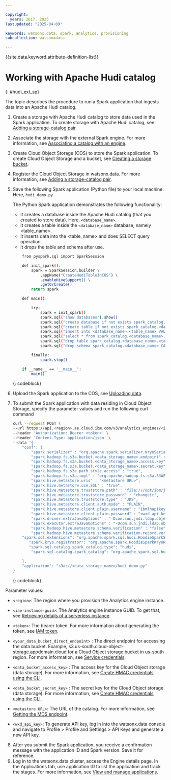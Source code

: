 ```yaml
---

copyright:
  years: 2017, 2025
lastupdated: "2025-04-09"

keywords: watsonx.data, spark, analytics, provisioning
subcollection: watsonxdata

---
```


{{site.data.keyword.attribute-definition-list}}

# Working with Apache Hudi catalog
{: #hudi_ext_sp}

The topic describes the procedure to run a Spark application that ingests data into an Apache Hudi catalog.

1. Create a storage with Apache Hudi catalog to store data used in the Spark application. To create storage with Apache Hudi catalog, see [Adding a storage-catalog pair]({{site.data.keyword.ref-reg_bucket-link}}).
2. Associate the storage with the external Spark engine. For more information, see [Associating a catalog with an engine]({{site.data.keyword.ref-asso-cat-eng-link}}).
3. Create Cloud Object Storage (COS) to store the Spark application. To create Cloud Object Storage and a bucket, see [Creating a storage bucket](https://cloud.ibm.com/docs/cloud-object-storage?topic=cloud-object-storage-secure-content-store#create-cos-bucket).
4. Register the Cloud Object Storage in watsonx.data. For more information, see [Adding a storage-catalog pair]({{site.data.keyword.ref-reg_bucket-link}}).
5. Save the following Spark application (Python file) to your local machine. Here, `hudi_demo.py`.

    The Python Spark application demonstrates the following functionality:
    * It creates a database inside the Apache Hudi catalog (that you created to store data). Here, `<database_name>`.
    * It creates a table inside the `<database_name>` database, namely <table_name>.
    * It inserts data into the <table_name> and does SELECT query operation.
    * It drops the table and schema after use.

    ```bash
        from pyspark.sql import SparkSession

        def init_spark():
            spark = SparkSession.builder \
                .appName("CreateHudiTableInCOS") \
                .enableHiveSupport() \
                .getOrCreate()
            return spark

        def main():

            try:
                spark = init_spark()
                spark.sql("show databases").show()
                spark.sql("create database if not exists spark_catalog.<database_name> LOCATION 's3a://<data_storage_name>/'").show()
                spark.sql("create table if not exists spark_catalog.<database_name>.<table_name> (id bigint, name string, location string) USING HUDI OPTIONS ('primaryKey' 'id', hoodie.write.markers.type= 'direct', hoodie.embed.timeline.server= 'false')").show()
                spark.sql("insert into <database_name>.<table_name> VALUES (1, 'Sam','Kochi'), (2, 'Tom','Bangalore'), (3, 'Bob','Chennai'), (4, 'Alex','Bangalore')").show()
                spark.sql("select * from spark_catalog.<database_name>.<table_name>").show()
                spark.sql("drop table spark_catalog.<database_name>.<table_name>").show()
                spark.sql("drop schema spark_catalog.<database_name> CASCADE").show()

            finally:
                spark.stop()

        if __name__ == '__main__':
            main()
    ```
    {: codeblock}

6. Upload the Spark application to the COS, see [Uploading data](https://cloud.ibm.com/docs/cloud-object-storage?topic=cloud-object-storage-secure-content-store#upload-data).
7. To submit the Spark application with data residing in Cloud Object Storage, specify the parameter values and run the following curl command


    ```bash
    curl --request POST \
    --url https://api.<region>.ae.cloud.ibm.com/v3/analytics_engines/<iae-instance-guid>/spark_applications \
    --header 'Authorization: Bearer <token>' \
    --header 'Content-Type: application/json' \
    --data '{
		"conf": {
            "spark.serializer" : "org.apache.spark.serializer.KryoSerializer",
            "spark.hadoop.fs.s3a.bucket.<data_storage_name>.endpoint" : "<your_data_bucket_direct_endpoint>",
            "spark.hadoop.fs.s3a.bucket.<data_storage_name>.access.key" : "<data_bucket_access_key>",
            "spark.hadoop.fs.s3a.bucket.<data_storage_name>.secret.key" : "<data_bucket_secret_key>",
            "spark.hadoop.fs.s3a.path.style.access" : "true",
            "spark.hadoop.fs.s3a.impl" : "org.apache.hadoop.fs.s3a.S3AFileSystem",
            "spark.hive.metastore.uris" : "<metastore URL>",
            "spark.hive.metastore.use.SSL" : "true",
            "spark.hive.metastore.truststore.path" : "file:///opt/ibm/jdk/lib/security/cacerts",
            "spark.hive.metastore.truststore.password" : "changeit",
            "spark.hive.metastore.truststore.type" : "JKS",
            "spark.hive.metastore.client.auth.mode" : "PLAIN",
            "spark.hive.metastore.client.plain.username" : "ibmlhapikey",
            "spark.hive.metastore.client.plain.password" : "<wxd_api_key>",
            "spark.driver.extraJavaOptions" : "-Dcom.sun.jndi.ldap.object.disableEndpointIdentification=true -Djdk.tls.trustNameService=true",
            "spark.executor.extraJavaOptions" : "-Dcom.sun.jndi.ldap.object.disableEndpointIdentification=true -Djdk.tls.trustNameService=true",
            "spark.hadoop.hive.metastore.schema.verification" : "false",
            "spark.hadoop.hive.metastore.schema.verification.record.version" : "false",
        "spark.sql.extensions": "org.apache.spark.sql.hudi.HoodieSparkSessionExtension",
           "spark.kryo.registrator": "org.apache.spark.HoodieSparkKryoRegistrar",
           "spark.sql.catalog.spark_catalog.type": "hudi",
            "spark.sql.catalog.spark_catalog": "org.apache.spark.sql.hudi.catalog.HoodieCatalog"

		},
		"application": "s3a://<data_storage_name>/hudi_demo.py"
	}
    ```
    {: codeblock}

Parameter values:
* `<region>`: The region where you provision the Analytics engine instance.
* `<iae-instance-guid>`: The Analytics engine instance GUID. To get that, see [Retrieving details of a serverless instance](https://cloud.ibm.com/docs/AnalyticsEngine?topic=AnalyticsEngine-retrieve-instance-details#retrieve-guid-cli).
* `<token>`: The bearer token. For more information about generating the token, see [IAM token](https://cloud.ibm.com/docs/watsonxdata?topic=watsonxdata-con-presto-serv#get-ibmiam-token).
* `<your_data_bucket_direct_endpoint>` : The direct endpoint for accessing the data bucket. Example, s3.us-south.cloud-object-storage.appdomain.cloud for a Cloud Object storage bucket in us-south region. For more information, see [Service credentials](https://cloud.ibm.com/docs/cloud-object-storage?topic=cloud-object-storage-service-credentials).
* `<data_bucket_access_key>` : The access key for the Cloud Object storage (data storage). For more information, see [Create HMAC credentials using the CLI](https://cloud.ibm.com/docs/cloud-object-storage?topic=cloud-object-storage-uhc-hmac-credentials-main#uhc-create-hmac-credentials-cli).
* `<data_bucket_secret_key>` : The secret key for the Cloud Object storage (data storage). For more information, see [Create HMAC credentials using the CLI](https://cloud.ibm.com/docs/cloud-object-storage?topic=cloud-object-storage-uhc-hmac-credentials-main#uhc-create-hmac-credentials-cli).

* `<metastore URL>`: The URL of the catalog.  For more information, see [Getting the MDS endpoint]({{site.data.keyword.ref-hms-link}}).
* `<wxd_api_key>`: To generate API key, log in into the watsonx.data console and navigate to Profile > Profile and Settings > API Keys and generate a new API key.


8. After you submit the Spark application, you receive a confirmation message with the application ID and Spark version. Save it for reference.
9. Log in to the watsonx.data cluster, access the Engine details page. In the Applications tab, use application ID to list the application and track the stages. For more information, see [View and manage applications]({{site.data.keyword.ref-mng_appltn-link}}).
